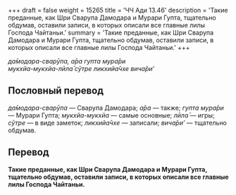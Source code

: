 +++
draft = false
weight = 15265
title = 'ЧЧ Ади 13.46'
description = 'Такие преданные, как Шри Сварупа Дамодара и Мурари Гупта, тщательно обдумав, оставили записи, в которых описали все главные лилы Господа Чайтаньи.'
summary = 'Такие преданные, как Шри Сварупа Дамодара и Мурари Гупта, тщательно обдумав, оставили записи, в которых описали все главные лилы Господа Чайтаньи.'
+++

_да̄модара-сварӯпа, а̄ра гупта мура̄ри  
мукхйа-мукхйа-лӣла̄ сӯтре ликхийа̄чхе вича̄ри’_

## Пословный перевод

_да̄модара_\-_сварӯпа_ — Сварупа Дамодара; _а̄ра_ — также; _гупта_ _мура̄ри_ — Мурари Гупта; _мукхйа_\-_мукхйа_ — самые основные; _лӣла̄_ — игры; _сӯтре_ — в виде заметок; _ликхийа̄чхе_ — записали; _вича̄ри’_ — тщательно обдумав.

## Перевод

**Такие преданные, как Шри Сварупа Дамодара и Мурари Гупта, тщательно обдумав, оставили записи, в которых описали все главные лилы Господа Чайтаньи.**
